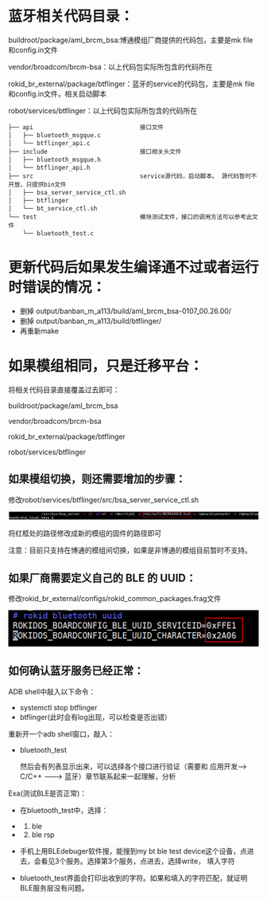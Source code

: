# 蓝牙相关代码目录：

buildroot/package/aml\_brcm\_bsa:博通模组厂商提供的代码包，主要是mk file和config.in文件

vendor/broadcom/brcm-bsa：以上代码包实际所包含的代码所在

rokid\_br\_external/package/btflinger：蓝牙的service的代码包，主要是mk file和config.in文件，相关启动脚本

robot/services/btflinger：以上代码包实际所包含的代码所在

```shell
├── api                              接口文件
│   ├── bluetooth_msgque.c
│   └── btflinger_api.c
├── include                          接口相关头文件
│   ├── bluetooth_msgque.h           
│   └── btflinger_api.h              
├── src                              service源代码，启动脚本。 源代码暂时不开放，只提供bin文件
│   ├── bsa_server_service_ctl.sh
│   ├── btflinger
│   └── bt_service_ctl.sh
└── test                             模块测试文件，接口的调用方法可以参考此文件
    └── bluetooth_test.c
```

# 更新代码后如果发生编译通不过或者运行时错误的情况：

* 删掉 output/banban\_m\_a113/build/aml\_brcm\_bsa-0107\_00.26.00/
* 删掉 output/banban\_m\_a113/build/btflinger/
* 再重新make

# 如果模组相同，只是迁移平台：

将相关代码目录直接覆盖过去即可：

buildroot/package/aml\_brcm\_bsa

vendor/broadcom/brcm-bsa

rokid\_br\_external/package/btflinger

robot/services/btflinger

## 如果模组切换，则还需要增加的步骤：

修改robot/services/btflinger/src/bsa\_server\_service\_ctl.sh

![](/files/bluetooth/fw.png)

将红框处的路径修改成新的模组的固件的路径即可

注意：目前只支持在博通的模组间切换，如果是非博通的模组目前暂时不支持。

## 如果厂商需要定义自己的 BLE 的 UUID：

修改rokid\_br\_external/configs/rokid\_common\_packages.frag文件

![](/files/bluetooth/uuid.png)

## 如何确认蓝牙服务已经正常：

ADB shell中敲入以下命令：

* systemctl stop btflinger
* btflinger\(此时会有log出现，可以检查是否出错）

重新开一个adb shell窗口，敲入：

* bluetooth\_test

  然后会有列表显示出来，可以选择各个接口进行验证（需要和 应用开发--&gt; C/C++ ---&gt; 蓝牙）章节联系起来一起理解，分析

Exa\(测试BLE是否正常\)：

* 在bluetooth\_test中，选择：

* 1. ble

* 2. ble rsp

* 手机上用BLEdebuger软件搜，能搜到my bt ble test device这个设备，点进去，会看见3个服务。选择第3个服务，点进去，选择write， 填入字符

* bluetooth\_test界面会打印出收到的字符。如果和填入的字符匹配，就证明BLE服务层没有问题。



